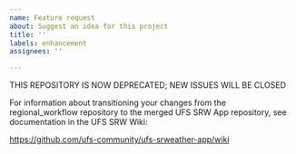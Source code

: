 ```yaml
---
name: Feature request
about: Suggest an idea for this project
title: ''
labels: enhancement
assignees: ''

---
```


THIS REPOSITORY IS NOW DEPRECATED; NEW ISSUES WILL BE CLOSED

For information about transitioning your changes from the regional_workflow repository to the merged UFS SRW App repository, see documentation in the UFS SRW Wiki:

https://github.com/ufs-community/ufs-srweather-app/wiki


